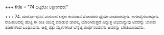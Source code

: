 +++
title = "74 ದಿಟ್ಟರೋ ಲಕ್ಷಣನವರು"

+++
74. ದುರ್ಯೋಧನನ ಮಗನಾದ ಲಕ್ಷಣ ಕುಮಾರನ ಸೋದರರು ಧೈರ್ಯವಂತರಾಗಿದ್ದೀರಿ. ಜಗಜಟ್ಟಿಗಳಾಗಿದ್ದೀರಿ. ರಾಜಕುಲದಲ್ಲಿ ಹುಟ್ಟಿ ಈ ರೀತಿ ಯುದ್ಧ ಮಾಡುವ ಚಾಪಲ್ಯ ಯಾರಿಗಿರುತ್ತದೆ ಎನ್ನುತ್ತ ಅಭಿಮನ್ಯುವು ಅವರನ್ನು ಬಾಣದ ತಡಿಕೆಗಳಿಂದ ಬಂಧಿಸಿದನು. ಅಲ್ಲಿ  ಶತ್ರು ಮೃಗಗಳಂತೆ  ಬೆನ್ನಟ್ಟಿ ಪಾರ್ಥನಂದನನು ಅವರನ್ನು ಬೇಟೆಯಾಡಿದನು.